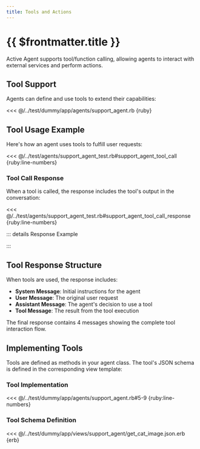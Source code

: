 ```yaml
---
title: Tools and Actions
---
```

# {{ $frontmatter.title }}

Active Agent supports tool/function calling, allowing agents to interact with external services and perform actions.

## Tool Support

Agents can define and use tools to extend their capabilities:

<<< @/../test/dummy/app/agents/support_agent.rb {ruby}

## Tool Usage Example

Here's how an agent uses tools to fulfill user requests:

<<< @/../test/agents/support_agent_test.rb#support_agent_tool_call {ruby:line-numbers}

### Tool Call Response

When a tool is called, the response includes the tool's output in the conversation:

<<< @/../test/agents/support_agent_test.rb#support_agent_tool_call_response {ruby:line-numbers}

::: details Response Example
<!-- @include: @/parts/examples/support-agent-test.rb-test-it-renders-a-prompt-context-generates-a-response-with-a-tool-call-and-performs-the-requested-actions.md -->
:::

## Tool Response Structure

When tools are used, the response includes:
- **System Message**: Initial instructions for the agent
- **User Message**: The original user request
- **Assistant Message**: The agent's decision to use a tool
- **Tool Message**: The result from the tool execution

The final response contains 4 messages showing the complete tool interaction flow.

## Implementing Tools

Tools are defined as methods in your agent class. The tool's JSON schema is defined in the corresponding view template:

### Tool Implementation

<<< @/../test/dummy/app/agents/support_agent.rb#5-9 {ruby:line-numbers}

### Tool Schema Definition

<<< @/../test/dummy/app/views/support_agent/get_cat_image.json.erb {erb}